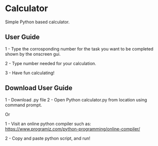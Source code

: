 # Calculator
Simple Python based calculator.




User Guide
----------
1 - Type the corrosponding number for the task you want to be completed shown by the onscreen gui.

2 - Type number needed for your calculation.

3 - Have fun calculating!

Download User Guide
----------

1 - Download .py file
2 - Open Python calculator.py from location using command prompt.


Or

1 - Visit an online python compiler such as:
https://www.programiz.com/python-programming/online-compiler/

2 - Copy and paste python script, and run!


